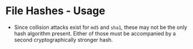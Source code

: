 # File Hashes - Usage

* Since collision attacks exist for `md5` and `sha1`, these may not be the only hash algorithm present.
  Either of those must be accompanied by a second cryptographically stronger hash.
